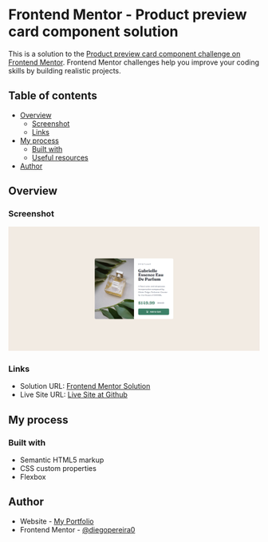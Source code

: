 # Frontend Mentor - Product preview card component solution

This is a solution to the [Product preview card component challenge on Frontend Mentor](https://www.frontendmentor.io/challenges/product-preview-card-component-GO7UmttRfa). Frontend Mentor challenges help you improve your coding skills by building realistic projects.

## Table of contents

- [Overview](#overview)
  - [Screenshot](#screenshot)
  - [Links](#links)
- [My process](#my-process)
  - [Built with](#built-with)
  - [Useful resources](#useful-resources)
- [Author](#author)

## Overview

### Screenshot

![](./product-card-screenshot.png)

### Links

- Solution URL: [Frontend Mentor Solution](https://www.frontendmentor.io/solutions/product-preview-card-component-g4q_syHF5V)
- Live Site URL: [Live Site at Github](https://diegopereira0.github.io/nft-preview-card-component/)

## My process

### Built with

- Semantic HTML5 markup
- CSS custom properties
- Flexbox

## Author

- Website - [My Portfolio](https://dribbble.com/diego-pereira)
- Frontend Mentor - [@diegopereira0](https://www.frontendmentor.io/profile/diegopereira0)
